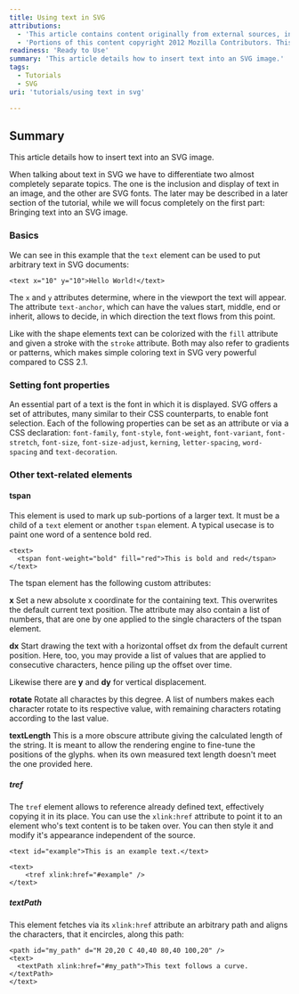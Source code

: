 ```yaml
---
title: Using text in SVG
attributions:
  - 'This article contains content originally from external sources, including ones licensed under the CC-BY-SA license. [![cc-by-sa-small-wpd.png](/assets/public/c/c8/cc-by-sa-small-wpd.png)](http://creativecommons.org/licenses/by-sa/3.0/us/)'
  - 'Portions of this content copyright 2012 Mozilla Contributors. This article contains work licensed under the Creative Commons Attribution-Sharealike License v2.5 or later. The original work is available at Mozilla Developer Network: [Article](https://developer.mozilla.org/en-US/docs/SVG/Tutorial/Texts)'
readiness: 'Ready to Use'
summary: 'This article details how to insert text into an SVG image.'
tags:
  - Tutorials
  - SVG
uri: 'tutorials/using text in svg'

---
```

## <span>Summary</span>

This article details how to insert text into an SVG image.

When talking about text in SVG we have to differentiate two almost completely separate topics. The one is the inclusion and display of text in an image, and the other are SVG fonts. The later may be described in a later section of the tutorial, while we will focus completely on the first part: Bringing text into an SVG image.

### <span>Basics</span>

We can see in this example that the `text` element can be used to put arbitrary text in SVG documents:

    <text x="10" y="10">Hello World!</text>

The `x` and `y` attributes determine, where in the viewport the text will appear. The attribute `text-anchor`, which can have the values start, middle, end or inherit, allows to decide, in which direction the text flows from this point.

Like with the shape elements text can be colorized with the `fill` attribute and given a stroke with the `stroke` attribute. Both may also refer to gradients or patterns, which makes simple coloring text in SVG very powerful compared to CSS 2.1.

### <span>Setting font properties</span>

An essential part of a text is the font in which it is displayed. SVG offers a set of attributes, many similar to their CSS counterparts, to enable font selection. Each of the following properties can be set as an attribute or via a CSS declaration: `font-family`, `font-style`, `font-weight`, `font-variant`, `font-stretch`, `font-size`, `font-size-adjust`, `kerning`, `letter-spacing`, `word-spacing` and `text-decoration`.

### <span>Other text-related elements</span>

#### <span>tspan</span>

This element is used to mark up sub-portions of a larger text. It must be a child of a `text` element or another `tspan` element. A typical usecase is to paint one word of a sentence bold red.

    <text>
      <tspan font-weight="bold" fill="red">This is bold and red</tspan>
    </text>

The tspan element has the following custom attributes:

**x**
 Set a new absolute x coordinate for the containing text. This overwrites the default current text position. The attribute may also contain a list of numbers, that are one by one applied to the single characters of the tspan element.

**dx**
 Start drawing the text with a horizontal offset dx from the default current position. Here, too, you may provide a list of values that are applied to consecutive characters, hence piling up the offset over time.

Likewise there are **y** and **dy** for vertical displacement.

**rotate**
 Rotate all charactes by this degree. A list of numbers makes each character rotate to its respective value, with remaining characters rotating according to the last value.

**textLength**
 This is a more obscure attribute giving the calculated length of the string. It is meant to allow the rendering engine to fine-tune the positions of the glyphs. when its own measured text length doesn't meet the one provided here.

##### <span>tref</span>

The `tref` element allows to reference already defined text, effectively copying it in its place. You can use the `xlink:href` attribute to point it to an element who's text content is to be taken over. You can then style it and modify it's appearance independent of the source.

    <text id="example">This is an example text.</text>

    <text>
        <tref xlink:href="#example" />
    </text>

##### <span>textPath</span>

This element fetches via its `xlink:href` attribute an arbitrary path and aligns the characters, that it encircles, along this path:

    <path id="my_path" d="M 20,20 C 40,40 80,40 100,20" />
    <text>
      <textPath xlink:href="#my_path">This text follows a curve.</textPath>
    </text>